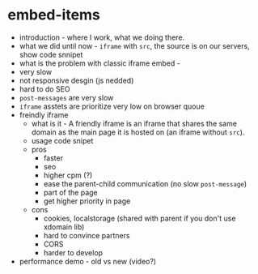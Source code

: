 # embed-items

* introduction - where I work, what we doing there.
* what we did until now - `iframe` with `src`, the source is on our servers, show code snnipet
* what is the problem with classic iframe embed - 
 * very slow 
 * not responsive desgin (js nedded)
 * hard to do SEO
 * `post-messages` are very slow
 * `iframe` asstets are prioritize very low on browser quoue
* freindly iframe 
  * what is it - A friendly iframe is an iframe that shares the same domain as the main page it is hosted on (an iframe without `src`).
  * usage code snipet
  * pros
    * faster
    * seo
    * higher cpm (?)
    * ease the parent-child communication (no slow `post-message`)
    * part of the page
    * get higher priority in page
  * cons
    * cookies, localstorage (shared with parent if you don't use xdomain lib)
    * hard to convince partners
    * CORS
    * harder to develop
* performance demo - old vs new (video?)
